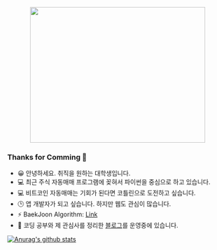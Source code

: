 <p align = "center">
  <img src = "https://user-images.githubusercontent.com/55151796/99466409-b50c4e00-297f-11eb-9712-d3db44b08ffa.jpeg" width = "400" height="310" >
</p>

### Thanks for Comming 👋

<!--
**E-know/E-know** is a ✨ _special_ ✨ repository because its `README.md` (this file) appears on your GitHub profile.

Here are some ideas to get you started:
-->


- 😀 안녕하세요. 취직을 원하는 대학생입니다.
- 💻 최근 주식 자동매매 프로그램에 꽂혀서 파이썬을 중심으로 하고 있습니다. 
- 💻 비트코인 자동매매는 기회가 된다면 코틀린으로 도전하고 싶습니다.
- 🕒 앱 개발자가 되고 싶습니다. 하지만 웹도 관심이 많습니다.
- ⚡ BaekJoon Algorithm: [Link](https://www.acmicpc.net/user/eknow25)
- 💬 코딩 공부와 제 관심사를 정리한 [블로그](https://slowsure.tistory.com/)를 운영중에 있습니다.
<!--
- 💬 Ask me about ...
- 📫 How to reach me: ...
- 😄 Pronouns: ...
- ⚡ Fun fact: ...
-->

[![Anurag's github stats](https://github-readme-stats.vercel.app/api?username=E-know&show_icons=true&theme=dracula)](https://github.com/anuraghazra/github-readme-stats)

<!--
[![Top Langs](https://github-readme-stats.vercel.app/api/top-langs/?username=E-know)](https://github.com/anuraghazra/github-readme-stats)
-->
